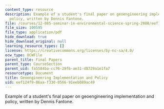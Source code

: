 ```yaml
---
content_type: resource
description: Example of a student's final paper on geoengineering implementation and
  policy, written by Dennis Fantone.
file: /courses/12-085-seminar-in-environmental-science-spring-2008/eef124f906aaf330056691eeb089ac49_fantone.pdf
file_size: 100595
file_type: application/pdf
hide_download: true
hide_download_original: null
learning_resource_types: []
license: https://creativecommons.org/licenses/by-nc-sa/4.0/
ocw_type: OCWFile
parent_title: Final Papers
parent_type: CourseSection
parent_uid: fa5584ba-cc76-29fb-ae31-d8729a1e1fa7
resourcetype: Document
title: Geoengineering Implementation and Policy
uid: eef124f9-06aa-f330-0566-91eeb089ac49
---
```

Example of a student's final paper on geoengineering implementation and policy, written by Dennis Fantone.